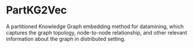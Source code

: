 # PartKG2Vec
A partitioned Knowledge Graph embedding method for datamining, which captures the graph topology, node-to-node relationship, and other relevant information about the graph in distributed setting.
